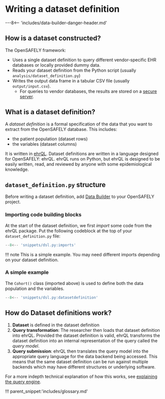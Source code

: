# Writing a dataset definition

---8<-- 'includes/data-builder-danger-header.md'

## How is a dataset constructed?
The OpenSAFELY framework:

* Uses a single dataset definition to query different vendor-specific EHR databases or locally provided dummy data.
* Reads your dataset definition from the Python script (usually `analysis/dataset_definition.py`)
* Writes the output data frame in a tabular CSV file (usually `output/input.csv`).
    * For queries to vendor databases, the results are stored on a [secure server](../releasing-files.md).


## What is a dataset definition?

A _dataset definition_ is a formal specification of the data that you want to extract from the OpenSAFELY database. This includes:

* the patient population (dataset rows)
* the variables (dataset columns)

It is written in [ehrQL](ehrql/index.md). Dataset definitions are written in a language designed for OpenSAFELY:
ehrQL. ehrQL runs on Python, but ehrQL is designed to be easily written,
read, and reviewed by anyone with some epidemiological knowledge.

## `dataset_definition.py` structure

Before writing a dataset definition, add [Data
Builder](index.md#adding-data-builder-to-a-project) to your
OpenSAFELY project.

### Importing code building blocks

At the start of the dataset definition, we first *import* some code from
the ehrQL package. Put the following codeblock at the top of your
`dataset_definition.py` file:

```python
--8<-- 'snippets/dsl.py:imports'
```

!!! note
    This is a simple example. You may need different imports depending
    on your dataset definition.

### A simple example

The `Cohort()` class (imported above) is used to define both the data population and the variables.

```python
--8<-- 'snippets/dsl.py:datasetdefinition'
```

## How do Dataset definitions work?
1. **Dataset** is defined in the dataset definition
2. **Query transformation**: The researcher then loads that dataset
   definition into ehrQL. Provided the dataset definition is valid, ehrQL transforms
   the dataset definition into an internal representation of the query called the *query model*.
3. **Query submission**: ehrQL then translates the query model
   into the appropriate query language for the data backend being
   accessed. This means that the same dataset definition can be run against
   multiple backends which may have different structures or underlying software.

For a more indepth technical explanation of how this works, see [explaining the query engine](query-engine-explanation.md).

!!! parent_snippet:'includes/glossary.md'
